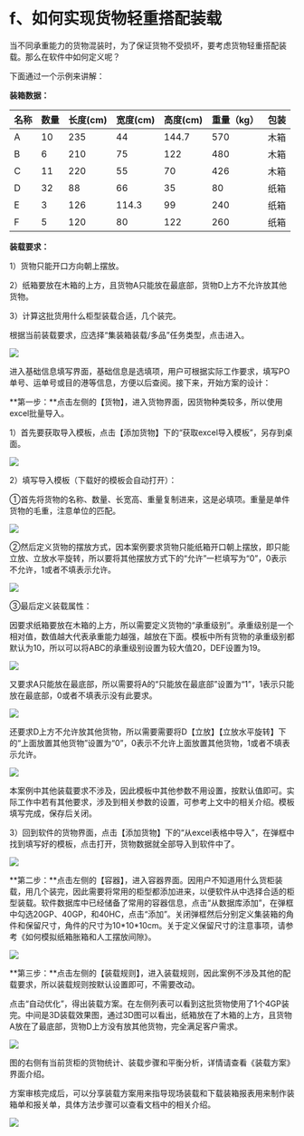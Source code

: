 # f、如何实现货物轻重搭配装载

当不同承重能力的货物混装时，为了保证货物不受损坏，要考虑货物轻重搭配装载。那么在软件中如何定义呢？

下面通过一个示例来讲解：

**装箱数据：**

| 名称 | 数量 | 长度\(cm\) | 宽度\(cm\) | 高度\(cm\) | 重量（kg） | 包装 |
| :--- | :--- | :--- | :--- | :--- | :--- | :--- |
| A | 10 | 235 | 44 | 144.7 | 570 | 木箱 |
| B | 6 | 210 | 75 | 122 | 480 | 木箱 |
| C | 11 | 220 | 55 | 70 | 426 | 木箱 |
| D | 32 | 88 | 66 | 35 | 80 | 纸箱 |
| E | 3 | 126 | 114.3 | 99 | 240 | 纸箱 |
| F | 5 | 120 | 80 | 122 | 260 | 纸箱 |

**装载要求：**

1）货物只能开口方向朝上摆放。

2）纸箱要放在木箱的上方，且货物A只能放在最底部，货物D上方不允许放其他货物。

3）计算这批货用什么柜型装载合适，几个装完。

根据当前装载要求，应选择“集装箱装载/多品”任务类型，点击进入。

![](../../.gitbook/assets/5-1-2-1.png)

进入基础信息填写界面，基础信息是选填项，用户可根据实际工作要求，填写PO单号、运单号或目的港等信息，方便以后查阅。接下来，开始方案的设计：

**第一步：**点击左侧的【货物】，进入货物界面，因货物种类较多，所以使用excel批量导入。

1）首先要获取导入模板，点击【添加货物】下的“获取excel导入模板”，另存到桌面。

![](../../.gitbook/assets/1%20%287%29.png)

2）填写导入模板（下载好的模板会自动打开）：

①首先将货物的名称、数量、长宽高、重量复制进来，这是必填项。重量是单件货物的毛重，注意单位的匹配。

![](../../.gitbook/assets/2%20%286%29.png)

②然后定义货物的摆放方式，因本案例要求货物只能纸箱开口朝上摆放，即只能立放、立放水平旋转，所以要将其他摆放方式下的“允许”一栏填写为“0”，0表示不允许，1或者不填表示允许。

![](../../.gitbook/assets/3%20%2810%29.png)

③最后定义装载属性：

因要求纸箱要放在木箱的上方，所以需要定义货物的“承重级别”。承重级别是一个相对值，数值越大代表承重能力越强，越放在下面。模板中所有货物的承重级别都默认为10，所以可以将ABC的承重级别设置为较大值20，DEF设置为19。

![](../../.gitbook/assets/4%20%285%29.png)

又要求A只能放在最底部，所以需要将A的“只能放在最底部”设置为“1”，1表示只能放在最底部，0或者不填表示没有此要求。

![](../../.gitbook/assets/5%20%283%29.png)

还要求D上方不允许放其他货物，所以需要需要将D【立放】【立放水平旋转】下的“上面放置其他货物”设置为“0”，0表示不允许上面放置其他货物，1或者不填表示允许。

![](../../.gitbook/assets/6%20%286%29.png)

本案例中其他装载要求不涉及，因此模板中其他参数不用设置，按默认值即可。实际工作中若有其他要求，涉及到相关参数的设置，可参考上文中的相关介绍。模板填写完成，保存后关闭。

3）回到软件的货物界面，点击【添加货物】下的“从excel表格中导入”，在弹框中找到填写好的模板，点击打开，货物数据就全部导入到软件中了。

![](../../.gitbook/assets/7%20%285%29.png)

**第二步：**点击左侧的【容器】，进入容器界面。因用户不知道用什么货柜装载，用几个装完，因此需要将常用的柜型都添加进来，以便软件从中选择合适的柜型装载。软件数据库中已经储备了常用的容器信息，点击“从数据库添加”，在弹框中勾选20GP、40GP，和40HC，点击“添加”。关闭弹框然后分别定义集装箱的角件和保留尺寸，角件的尺寸为10\*10\*10cm。关于定义保留尺寸的注意事项，请参考《如何模拟纸箱胀箱和人工摆放间隙》。

![](../../.gitbook/assets/8%20%284%29.png)

**第三步：**点击左侧的【装载规则】，进入装载规则，因此案例不涉及其他的配载要求，所以装载规则按默认设置即可，不需要改动。

点击“自动优化”，得出装载方案。在左侧列表可以看到这批货物使用了1个4GP装完。中间是3D装载效果图，通过3D图可以看出，纸箱放在了木箱的上方，且货物A放在了最底部，货物D上方没有放其他货物，完全满足客户需求。

![](../../.gitbook/assets/9%20%286%29.png)

图的右侧有当前货柜的货物统计、装载步骤和平衡分析，详情请查看《装载方案》界面介绍。

方案审核完成后，可以分享装载方案用来指导现场装载和下载装箱报表用来制作装箱单和报关单，具体方法步骤可以查看文档中的相关介绍。

![](../../.gitbook/assets/10%20%282%29.png)

